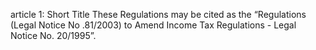 article 1: Short Title
These Regulations may be cited as the “Regulations (Legal Notice No .81&#x2F;2003) to Amend Income Tax Regulations - Legal Notice No. 20&#x2F;1995”. 
<ul>
</ul>